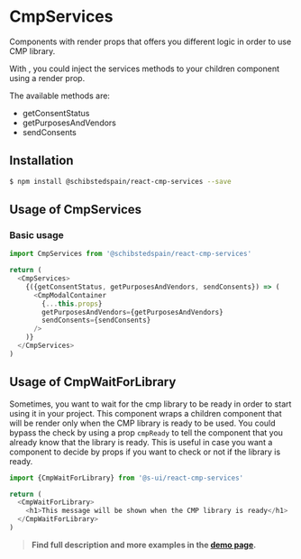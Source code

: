 # CmpServices

Components with render props that offers you different logic in order to use CMP library.

With <CmpServices>, you could inject the services methods to your children component using a render prop.

The available methods are:
- getConsentStatus
- getPurposesAndVendors
- sendConsents

## Installation

```sh
$ npm install @schibstedspain/react-cmp-services --save
```

## Usage of CmpServices

### Basic usage
```js
import CmpServices from '@schibstedspain/react-cmp-services'

return (
  <CmpServices>
    {({getConsentStatus, getPurposesAndVendors, sendConsents}) => (
      <CmpModalContainer
        {...this.props}
        getPurposesAndVendors={getPurposesAndVendors}
        sendConsents={sendConsents}
      />
    )}
  </CmpServices>
)
```

## Usage of CmpWaitForLibrary

Sometimes, you want to wait for the cmp library to be ready in order to start using it in your project. This component wraps a children component that will be render only when the CMP library is ready to be used. You could bypass the check by using a prop `cmpReady` to tell the component that you already know that the library is ready. This is useful in case you want a component to decide by props if you want to check or not if the library is ready.

```js
import {CmpWaitForLibrary} from '@s-ui/react-cmp-services'

return (
  <CmpWaitForLibrary>
    <h1>This message will be shown when the CMP library is ready</h1>
  </CmpWaitForLibrary>
)
```

> **Find full description and more examples in the [demo page](http://sui-components.now.sh/workbench/cmp/services/demo).**